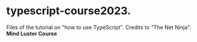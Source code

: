 # typescript-course2023.

Files of the tutorial on "how to use TypeScript". Credits to "The Net Ninja".
**Mind Luster Course**
